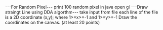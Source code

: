 ---For Random Pixel---
print 100 random pixel in java open gl
---Draw straingt Line using DDA algorthm---
take input from file
each line of the file is a 2D coordinate (x,y); where 1>=x>=-1 and 1>=y>=-1
Draw the coordinates on the canvas. (at least 20 points)
